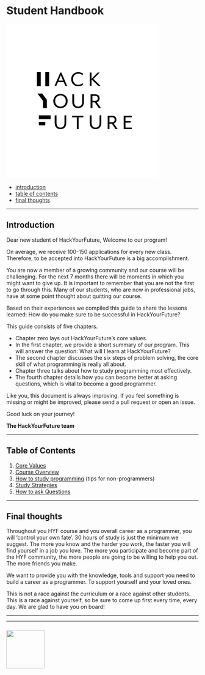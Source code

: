 # Student Handbook

![](./images/hyf-logo.png)

* [introduction](#introduction)
* [table of contents](#table-of-contents)
* [final thoughts](#final-thoughts)

---

## Introduction

Dear new student of HackYourFuture, Welcome to our program!

On average, we receive 100-150 applications for every new class. Therefore, to be accepted into HackYourFuture is a big accomplishment.

You are now a member of a growing community and our course will be challenging. For the next 7 months there will be moments in which you might want to give up. It is important to remember that you are not the first to go through this. Many of our students, who are now in professional jobs, have at some point thought about quitting our course.

Based on their experiences we compiled this guide to share the lessons learned: How do you make sure to be successful in HackYourFuture?

This guide consists of five chapters. 
* Chapter zero lays out HackYourFuture’s core values.
* In the first chapter, we provide a short summary of our program. This will answer the question: What will I learn at HackYourFuture? 
* The second chapter discusses the six steps of problem solving, the core skill of what programming is really all about. 
* Chapter three talks about how to study programming most effectively. 
* The fourth chapter details how you can become better at asking questions, which is vital to become a good programmer. 


Like you, this document is always improving. If you feel something is missing or might be improved, please send a pull request or open an issue.

Good luck on your journey!

__The HackYourFuture team__

---

## Table of Contents

1. [Core Values](./00-core-values.md)
1. [Course Overview](./01-course-overview.md) 
1. [How to study programming](./02-how-to-study-programming.md) (tips for non-programmers)
1. [Study Strategies](./03-study-strategies.md)
1. [How to ask Questions](./04-how-to-ask-questions.md)

---

## Final thoughts 

Throughout you HYF course and you overall career as a programmer, you will ‘control your own fate’. 30 hours of study is just the minimum we suggest. The more you know and the harder you work, the faster you will find yourself in a job you love. The more you participate and become part of the HYF community, the more people are going to be willing to help you out. The more friends you make.

We want to provide you with the knowledge, tools and support you need to build a career as a programmer. To support yourself and your loved ones.

This is not a race against the curriculum or a race against other students. This is a race against yourself, so be sure to come up first every time, every day.
We are glad to have you on board!

___
___
### <a href="https://hackyourfuture.be" target="_blank"><img src="https://pbs.twimg.com/profile_images/984474625009741824/Bs_qKx6-_400x400.jpg" width="100" height="100"></img></a>
